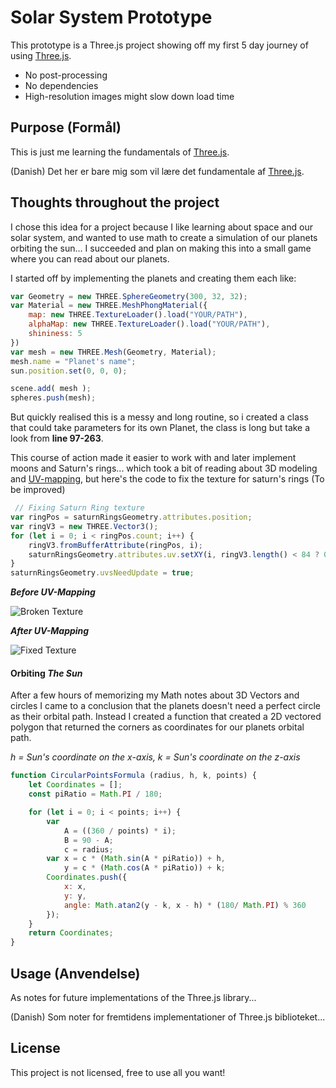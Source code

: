 # Solar System Prototype

This prototype is a Three.js project showing off my first 5 day journey of using [Three.js](https://threejs.org/).

* No post-processing
* No dependencies
* High-resolution images might slow down load time

## Purpose (Formål)

This is just me learning the fundamentals of [Three.js](https://threejs.org/).

(Danish) Det her er bare mig som vil lære det fundamentale af [Three.js](https://threejs.org/).

## Thoughts throughout the project
I chose this idea for a project because I like learning about space and our solar system, and wanted to use math to create a simulation of our planets orbiting the sun... I succeeded and plan on making this into a small game where you can read about our planets.

I started off by implementing the planets and creating them each like:
```javascript 
var Geometry = new THREE.SphereGeometry(300, 32, 32);
var Material = new THREE.MeshPhongMaterial({
    map: new THREE.TextureLoader().load("YOUR/PATH"),
    alphaMap: new THREE.TextureLoader().load("YOUR/PATH"),
    shininess: 5       
})
var mesh = new THREE.Mesh(Geometry, Material);
mesh.name = "Planet's name";
sun.position.set(0, 0, 0);

scene.add( mesh );
spheres.push(mesh);
```
But quickly realised this is a messy and long routine, so i created a class that could take parameters for its own Planet, the class is long but take a look from **line 97-263**.

This course of action made it easier to work with and later implement moons and Saturn's rings... which took a bit of reading about 3D modeling and [UV-mapping](https://en.wikipedia.org/wiki/UV_mapping), but here's the code to fix the texture for saturn's rings (To be improved)

```javascript 
 // Fixing Saturn Ring texture
var ringPos = saturnRingsGeometry.attributes.position;
var ringV3 = new THREE.Vector3();
for (let i = 0; i < ringPos.count; i++) {
    ringV3.fromBufferAttribute(ringPos, i);
    saturnRingsGeometry.attributes.uv.setXY(i, ringV3.length() < 84 ? 0 : 1, 1)
}
saturnRingsGeometry.uvsNeedUpdate = true;
```

***Before UV-Mapping***

![Broken Texture](https://imgur.com/KS2k4u9.png)

***After UV-Mapping***

![Fixed Texture](https://imgur.com/TR18JsJ.png)

#### Orbiting *The Sun*

After a few hours of memorizing my Math notes about 3D Vectors and circles I came to a conclusion that the planets doesn't need a perfect circle as their orbital path. 
Instead I created a function that created a 2D vectored polygon that returned the corners as coordinates for our planets orbital path. 

*h = Sun's coordinate on the x-axis, k = Sun's coordinate on the z-axis*

```javascript
function CircularPointsFormula (radius, h, k, points) {
    let Coordinates = [];
    const piRatio = Math.PI / 180;

    for (let i = 0; i < points; i++) {
        var 
            A = ((360 / points) * i);
            B = 90 - A;
            c = radius;
        var x = c * (Math.sin(A * piRatio)) + h,
            y = c * (Math.cos(A * piRatio)) + k;
        Coordinates.push({
            x: x,
            y: y,
            angle: Math.atan2(y - k, x - h) * (180/ Math.PI) % 360
        });
    }
    return Coordinates;
}
```

## Usage (Anvendelse)
As notes for future implementations of the Three.js library...

(Danish) Som noter for fremtidens implementationer of Three.js biblioteket...

## License
This project is not licensed, free to use all you want!

